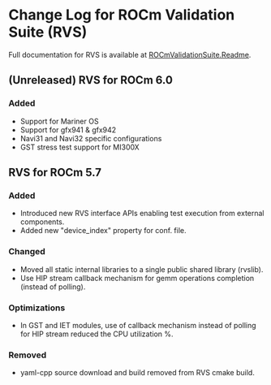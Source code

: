 # Change Log for ROCm Validation Suite (RVS)

Full documentation for RVS is available at [ROCmValidationSuite.Readme](https://github.com/ROCm-Developer-Tools/ROCmValidationSuite).

## (Unreleased) RVS for ROCm 6.0

### Added
- Support for Mariner OS
- Support for gfx941 & gfx942
- Navi31 and Navi32 specific configurations
- GST stress test support for MI300X

## RVS for ROCm 5.7

### Added
- Introduced new RVS interface APIs enabling test execution from external components.
- Added new "device_index" property for conf. file.

### Changed
- Moved all static internal libraries to a single public shared library (rvslib).
- Use HIP stream callback mechanism for gemm operations completion (instead of polling).

### Optimizations
- In GST and IET modules, use of callback mechanism instead of polling for HIP stream reduced the CPU utilization %.

### Removed
- yaml-cpp source download and build removed from RVS cmake build.
